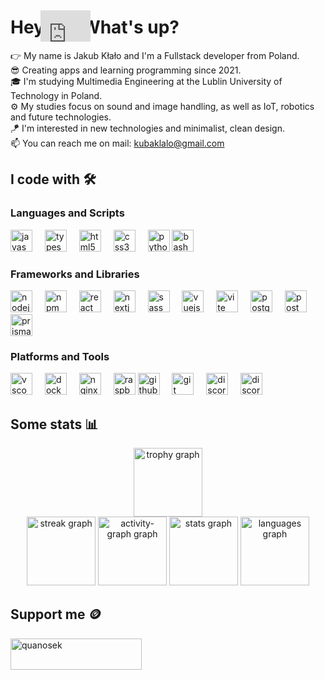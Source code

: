<h1>Hey, <iframe src="https://giphy.com/embed/KGMzZvWa5su2O5LCVR" width="40" height="25" style="scale:2; border: none; pointer-events:none" ></iframe> What's up?</h1>

<p>👉 My name is Jakub Kłało and I'm a Fullstack developer from Poland.<br>😎 Creating apps and learning programming since 2021.<br>🎓 I'm studying Multimedia Engineering at the Lublin University of Technology in Poland.<br>⚙️ My studies focus on sound and image handling, as well as IoT, robotics and future technologies.<br>🪁 I'm interested in new technologies and minimalist, clean design.<br>📫 You can reach me on mail: <a href="mailto:kubaklalo@gmail.com">kubaklalo@gmail.com</a></p>

<h2>I code with 🛠️</h2>

<h3>Languages and Scripts</h3>

<div>
  <img src="https://cdn.jsdelivr.net/gh/devicons/devicon/icons/javascript/javascript-original.svg" height="35" alt="javascript logo" />
  <img width="12" />
  <img src="https://cdn.jsdelivr.net/gh/devicons/devicon/icons/typescript/typescript-original.svg" height="35" alt="typescript logo" />
  <img width="12" />
  <img src="https://cdn.jsdelivr.net/gh/devicons/devicon/icons/html5/html5-original.svg" height="35" alt="html5 logo" />
  <img width="12" />
  <img src="https://cdn.jsdelivr.net/gh/devicons/devicon/icons/css3/css3-original.svg" height="35" alt="css3 logo" />
  <img width="12" />
  <img src="https://cdn.jsdelivr.net/gh/devicons/devicon/icons/python/python-original.svg" height="35" alt="python logo" />
  <img src="https://skillicons.dev/icons?i=bash" height="35" alt="bash logo" />
</div>

<h3>Frameworks and Libraries</h3>

<div>
  <img src="https://cdn.simpleicons.org/nodedotjs/339933" height="35" alt="nodejs logo" />
  <img width="12" />
  <img src="https://cdn.jsdelivr.net/gh/devicons/devicon/icons/npm/npm-original-wordmark.svg" height="35" alt="npm logo" />
  <img width="12" />
  <img src="https://cdn.simpleicons.org/react/61DAFB" height="35" alt="react logo" />
  <img width="12" />
  <img src="https://skillicons.dev/icons?i=nextjs" height="35" alt="nextjs logo" />
  <img width="12" />
  <img src="https://skillicons.dev/icons?i=sass" height="35" alt="sass logo" />
  <img width="12" />
  <img src="https://skillicons.dev/icons?i=vue" height="35" alt="vuejs logo" />
  <img width="12" />
  <img src="https://skillicons.dev/icons?i=vite" height="35" alt="vite logo" />
  <img width="12" />
  <img src="https://skillicons.dev/icons?i=postgres" height="35" alt="postgresql logo" />
  <img width="12" />
  <img src="https://skillicons.dev/icons?i=postman" height="35" alt="postman logo" />
  <img width="12" />
  <img src="https://skillicons.dev/icons?i=prisma" height="35" alt="prisma logo"  />
</div>

<h3>Platforms and Tools</h3>

<div>
  <img src="https://cdn.jsdelivr.net/gh/devicons/devicon/icons/vscode/vscode-original.svg" height="35" alt="vscode logo" />
  <img width="12" />
  <img src="https://cdn.simpleicons.org/docker/2496ED" height="35" alt="docker logo" />
  <img width="12" />
  <img src="https://cdn.simpleicons.org/nginx/009639" height="35" alt="nginx logo" />
  <img width="12" />
  <img src="https://cdn.jsdelivr.net/gh/devicons/devicon/icons/raspberrypi/raspberrypi-original.svg" height="35" alt="raspberrypi logo" />
  <img src="https://skillicons.dev/icons?i=github" height="35" alt="github logo" />
  <img width="12" />
  <img src="https://cdn.simpleicons.org/git/F05032" height="35" alt="git logo" />
  <img width="12" />
  <img src="https://cdn.simpleicons.org/discord/5865F2" height="35" alt="discord logo" />
  <img width="12" />
  <img src="https://cdn.jsdelivr.net/gh/devicons/devicon/icons/discordjs/discordjs-original.svg" height="35" alt="discordjs logo" />
</div>

<h2>Some stats 📊</h2>

<div align="center">
    <img src="https://github-profile-trophy.vercel.app?username=Quanosek&theme=nord&column=6&row=1&margin-w=1&margin-h=200&no-bg=true&no-frame=true&order=4" height="110" alt="trophy graph" />
</div>

<div align="center">
  <img src="https://streak-stats.demolab.com?user=Quanosek&locale=en&mode=weekly&theme=react&hide_border=true&border_radius=5&date_format=j%20M%5B%20Y%5D&order=3" height="110" alt="streak graph" />
  <img src="https://github-readme-activity-graph.vercel.app/graph?username=Quanosek&radius=16&theme=react&area=true&order=5&hide_border=true&hide_title=true&bg_color=20232a" height="110" alt="activity-graph graph" />
  <img src="https://github-readme-stats.vercel.app/api?username=Quanosek&hide_title=true&hide_rank=true&show_icons=true&include_all_commits=true&count_private=true&disable_animations=false&theme=react&locale=en&hide_border=true&order=1" height="110" alt="stats graph" />
  <img src="https://github-readme-stats.vercel.app/api/top-langs?username=Quanosek&locale=en&hide_title=true&layout=compact&card_width=320&langs_count=6&theme=react&hide_border=true&order=2" height="110" alt="languages graph" />
</div>

<h2>Support me 🪙</h2>

<a href="https://ko-fi.com/quanosek">
  <img src="https://cdn.ko-fi.com/cdn/kofi3.png?v=3" height="50" width="210" alt="quanosek" />
</a>
